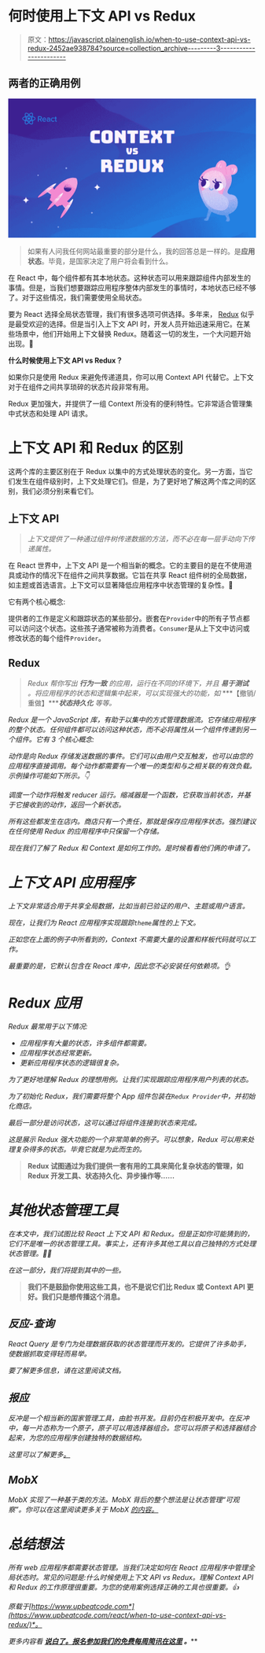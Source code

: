 # 何时使用上下文 API vs Redux

> 原文：<https://javascript.plainenglish.io/when-to-use-context-api-vs-redux-2452ae938784?source=collection_archive---------3----------------------->

## 两者的正确用例

![](img/8f74c45ba87ade2d343a5ac54202965d.png)

> 如果有人问我任何网站最重要的部分是什么，我的回答总是一样的。是**应用状态**。毕竟，是国家决定了用户将会看到什么。

在 React 中，每个组件都有其本地状态。这种状态可以用来跟踪组件内部发生的事情。但是，当我们想要跟踪应用程序整体内部发生的事情时，本地状态已经不够了。对于这些情况，我们需要使用全局状态。

要为 React 选择全局状态管理，我们有很多选项可供选择。多年来， [Redux](https://redux.js.org) 似乎是最受欢迎的选择。但是当引入上下文 API 时，开发人员开始迅速采用它。在某些场景中，他们开始用上下文替换 Redux。随着这一切的发生，一个大问题开始出现。🗽

**什么时候使用上下文 API vs Redux？**

如果你只是使用 Redux 来避免传递道具，你可以用 Context API 代替它。上下文对于在组件之间共享琐碎的状态片段非常有用。

Redux 更加强大，并提供了一组 Context 所没有的便利特性。它非常适合管理集中式状态和处理 API 请求。

# 上下文 API 和 Redux 的区别

这两个库的主要区别在于 Redux 以集中的方式处理状态的变化。另一方面，当它们发生在组件级别时，上下文处理它们。但是，为了更好地了解这两个库之间的区别，我们必须分别来看它们。

## 上下文 API

> *上下文提供了一种通过组件树传递数据的方法，而不必在每一层手动向下传递属性。*

在 React 世界中，上下文 API 是一个相当新的概念。它的主要目的是在不使用道具或动作的情况下在组件之间共享数据。它旨在共享 React 组件树的全局数据，如主题或首选语言。上下文可以显著降低应用程序中状态管理的复杂性。🚀

它有两个核心概念:

提供者的工作是定义和跟踪状态的某些部分。嵌套在`Provider`中的所有子节点都可以访问这个状态。这些孩子通常被称为消费者。`Consumer`是从上下文中访问或修改状态的每个组件`Provider`。

## Redux

> *Redux 帮你写出* ***行为一致*** *的应用，运行在不同的环境下，并且* ***易于测试*** *。将应用程序的状态和逻辑集中起来，可以实现强大的功能，如* ***【撤销/重做】*******状态持久化*** *等等。**

*Redux 是一个 JavaScript 库，有助于以集中的方式管理数据流。它存储应用程序的整个状态。任何组件都可以访问这种状态，而不必将属性从一个组件传递到另一个组件。它有 3 个核心概念:*

*动作是向 Redux 存储发送数据的事件。它们可以由用户交互触发，也可以由您的应用程序直接调用。每个动作都需要有一个唯一的类型和与之相关联的有效负载。示例操作可能如下所示。👇*

*调度一个动作将触发 reducer 运行。缩减器是一个函数，它获取当前状态，并基于它接收到的动作，返回一个新状态。*

*所有这些都发生在店内。商店只有一个责任，那就是保存应用程序状态。强烈建议在任何使用 Redux 的应用程序中只保留一个存储。*

*现在我们了解了 Redux 和 Context 是如何工作的。是时候看看他们俩的申请了。*

# *上下文 API 应用程序*

*上下文非常适合用于共享全局数据，比如当前已验证的用户、主题或用户语言。*

*现在，让我们为 React 应用程序实现跟踪`theme`属性的上下文。*

*正如您在上面的例子中所看到的，Context 不需要大量的设置和样板代码就可以工作。*

*最重要的是，它默认包含在 React 库中，因此您不必安装任何依赖项。👌*

# *Redux 应用*

*Redux 最常用于以下情况:*

*   *应用程序有大量的状态，许多组件都需要。*
*   *应用程序状态经常更新。*
*   *更新应用程序状态的逻辑很复杂。*

*为了更好地理解 Redux 的理想用例。让我们实现跟踪应用程序用户列表的状态。*

*为了初始化 Redux，我们需要将整个 App 组件包装在`Redux Provider`中，并初始化商店。*

*最后一部分是访问状态，这可以通过将组件连接到状态来完成。*

*这是展示 Redux 强大功能的一个非常简单的例子。可以想象，Redux 可以用来处理复杂得多的状态。毕竟它就是为此而生的。*

> **Redux 试图通过为我们提供一套有用的工具来简化复杂状态的管理，如 Redux 开发工具、状态持久化、异步操作等……**

# *其他状态管理工具*

*在本文中，我们试图比较 React 上下文 API 和 Redux。但是正如你可能猜到的，它们不是唯一的状态管理工具。事实上，还有许多其他工具以自己独特的方式处理状态管理。🕺🏻*

*在这一部分，我们将提到其中的一些。*

> **我们不是鼓励你使用这些工具，也不是说它们比 Redux 或 Context API 更好。我们只是想传播这个消息。**

## *反应-查询*

*React Query 是专门为处理数据获取的状态管理而开发的。它提供了许多助手，使数据抓取变得轻而易举。*

*要了解更多信息，请在这里阅读文档。*

## *报应*

*反冲是一个相当新的国家管理工具，由脸书开发。目前仍在积极开发中。在反冲中，每一片态称为一个原子，原子可以用选择器组合。您可以将原子和选择器结合起来，为您的应用程序创建独特的数据结构。*

*这里可以了解更多[。](https://recoiljs.org/)*

## *MobX*

*MobX 实现了一种基于类的方法。MobX 背后的整个想法是让状态管理“可观察”。你可以在这里阅读更多关于 MobX [的内容。](https://mobx.js.org/README.html)*

# *总结想法*

*所有 web 应用程序都需要状态管理。当我们决定如何在 React 应用程序中管理全局状态时。常见的问题是:什么时候使用上下文 API vs Redux。理解 Context API 和 Redux 的工作原理很重要。为您的使用案例选择正确的工具也很重要。👍*

**原载于*[*https://www.upbeatcode.com*](https://www.upbeatcode.com/react/when-to-use-context-api-vs-redux/)*。**

**更多内容看* [***说白了。报名参加我们的***](http://plainenglish.io/)***[***免费每周简讯在这里***](http://newsletter.plainenglish.io/) ***。*******
